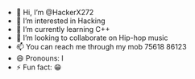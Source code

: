 - 👋 Hi, I’m @HackerX272
- 👀 I’m interested in Hacking
- 🌱 I’m currently learning C++
- 💞️ I’m looking to collaborate on Hip-hop music
- 📫 You can reach me through my mob 75618 86123 
- 😄 Pronouns: I 
- ⚡ Fun fact: 😁 

<!---
HackerX272/HackerX272 is a ✨ special ✨ repository because its `README.md` (this file) appears on your GitHub profile.
You can click the Preview link to take a look at your changes.
--->
